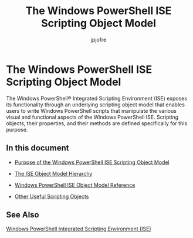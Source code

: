 ﻿---
title:  The Windows PowerShell ISE Scripting Object Model
ms.date:  2016-05-11
keywords:  powershell,cmdlet
description:  
ms.topic:  article
author:  jpjofre
manager:  dongill
ms.prod:  powershell
ms.assetid:  69b047d0-da79-413e-b948-8e45d05d1f85
---

# The Windows PowerShell ISE Scripting Object Model
  The Windows PowerShell® Integrated Scripting Environment (ISE) exposes its functionality through an underlying scripting object model that enables users to write Windows PowerShell scripts that manipulate the various visual and functional aspects of the Windows PowerShell ISE. Scripting objects, their properties, and their methods are defined specifically for this purpose.

## In this document

-   [Purpose of the Windows PowerShell ISE Scripting Object Model](Purpose-of-the-Windows-PowerShell-ISE-Scripting-Object-Model.md)

-   [The ISE Object Model Hierarchy](The-ISE-Object-Model-Hierarchy.md)

-   [Windows PowerShell ISE Object Model Reference](Windows-PowerShell-ISE-Object-Model-Reference.md)

-   [Other Useful Scripting Objects](../../getting-started/cookbooks/Other-Useful-Scripting-Objects.md)

## See Also
 [Windows PowerShell Integrated Scripting Environment &#40;ISE&#41;](../../getting-started/fundamental/Windows-PowerShell-Integrated-Scripting-Environment--ISE-.md)

  
